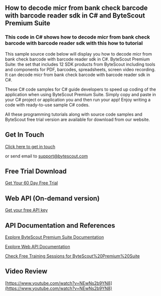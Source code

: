 ## How to decode micr from bank check barcode with barcode reader sdk in C# and ByteScout Premium Suite

### This code in C# shows how to decode micr from bank check barcode with barcode reader sdk with this how to tutorial

This sample source code below will display you how to decode micr from bank check barcode with barcode reader sdk in C#. ByteScout Premium Suite: the set that includes 12 SDK products from ByteScout including tools and components for PDF, barcodes, spreadsheets, screen video recording. It can decode micr from bank check barcode with barcode reader sdk in C#.

 These C# code samples for C# guide developers to speed up coding of the application when using ByteScout Premium Suite.  Simply copy and paste in your C# project or application you and then run your app! Enjoy writing a code with ready-to-use sample C# codes.

All these programming tutorials along with source code samples and ByteScout free trial version are available for download from our website.

## Get In Touch

[Click here to get in touch](https://bytescout.zendesk.com/hc/en-us/requests/new?subject=ByteScout%20Premium%20Suite%20Question)

or send email to [support@bytescout.com](mailto:support@bytescout.com?subject=ByteScout%20Premium%20Suite%20Question) 

## Free Trial Download

[Get Your 60 Day Free Trial](https://bytescout.com/download/web-installer?utm_source=github-readme)

## Web API (On-demand version)

[Get your free API key](https://pdf.co/documentation/api?utm_source=github-readme)

## API Documentation and References

[Explore ByteScout Premium Suite Documentation](https://bytescout.com/documentation/index.html?utm_source=github-readme)

[Explore Web API Documentation](https://pdf.co/documentation/api?utm_source=github-readme)

[Check Free Training Sessions for ByteScout%20Premium%20Suite](https://academy.bytescout.com/)

## Video Review

[https://www.youtube.com/watch?v=NEwNs2b9YN8](https://www.youtube.com/watch?v=NEwNs2b9YN8)